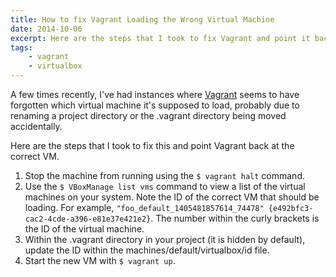 ```yaml
---
title: How to fix Vagrant Loading the Wrong Virtual Machine
date: 2014-10-06
excerpt: Here are the steps that I took to fix Vagrant and point it back at the correct VM.
tags:
    - vagrant
    - virtualbox
---
```


A few times recently, I've had instances where
[Vagrant](https://www.vagrantup.com) seems to have forgotten which virtual
machine it's supposed to load, probably due to renaming a project directory or
the .vagrant directory being moved accidentally.

Here are the steps that I took to fix this and point Vagrant back at the correct
VM.

1. Stop the machine from running using the `$ vagrant halt` command.
1. Use the `$ VBoxManage list vms` command to view a list of the virtual
   machines on your system. Note the ID of the correct VM that should be
   loading. For example,
   `"foo_default_1405481857614_74478" {e492bfc3-cac2-4cde-a396-e81e37e421e2}`.
   The number within the curly brackets is the ID of the virtual machine.
1. Within the .vagrant directory in your project (it is hidden by default),
   update the ID within the machines/default/virtualbox/id file.
1. Start the new VM with `$ vagrant up`.
